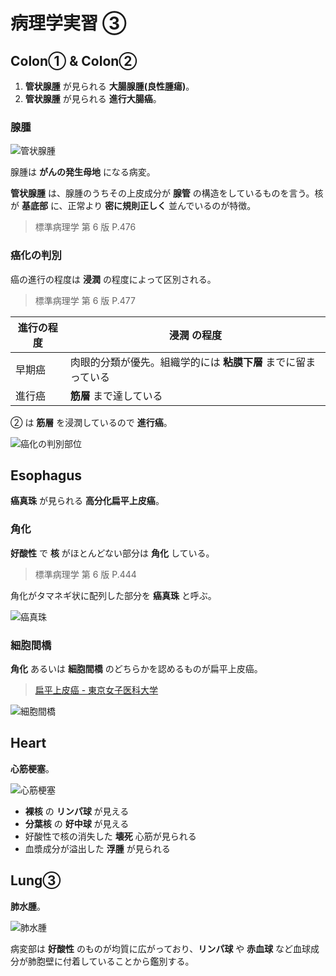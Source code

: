 # 病理学実習 ③

## Colon① & Colon②

1. **管状腺腫** が見られる **大腸腺腫(良性腫瘍)**。
2. **管状腺腫** が見られる **進行大腸癌**。

### 腺腫

![管状腺腫](./colon1adenoma.png)

腺腫は **がんの発生母地** になる病変。

**管状腺腫** は、腺腫のうちその上皮成分が **腺管** の構造をしているものを言う。核が **基底部** に、正常より **密に規則正しく** 並んでいるのが特徴。

> 標準病理学 第 6 版 P.476

### 癌化の判別

癌の進行の程度は **浸潤** の程度によって区別される。

> 標準病理学 第 6 版 P.477

| 進行の程度 | **浸潤** の程度                                                |
| ---------- | -------------------------------------------------------------- |
| 早期癌     | 肉眼的分類が優先。組織学的には **粘膜下層** までに留まっている |
| 進行癌     | **筋層** まで達している                                        |

② は **筋層** を浸潤しているので **進行癌**。

![癌化の判別部位](./colon2carcinoma.png)

## Esophagus

**癌真珠** が見られる **高分化扁平上皮癌**。

### 角化

**好酸性** で **核** がほとんどない部分は **角化** している。

> 標準病理学 第 6 版 P.444

角化がタマネギ状に配列した部分を **癌真珠** と呼ぶ。

![癌真珠](./esophagus-cancer-pearl.png)

### 細胞間橋

**角化** あるいは **細胞間橋** のどちらかを認めるものが扁平上皮癌。

> [扁平上皮癌 - 東京女子医科大学](https://www.twmu.ac.jp/TYMC/WHO/SCC.html)

![細胞間橋](./esophagus-intercellular-bridge.png)

## Heart

**心筋梗塞**。

![心筋梗塞](./heart-infarction.png)

- **裸核** の **リンパ球** が見える
- **分葉核** の **好中球** が見える
- 好酸性で核の消失した **壊死** 心筋が見られる
- 血漿成分が溢出した **浮腫** が見られる

## Lung③

**肺水腫**。

![肺水腫](./lung-edema.png)

病変部は **好酸性** のものが均質に広がっており、**リンパ球** や **赤血球** など血球成分が肺胞壁に付着していることから鑑別する。
